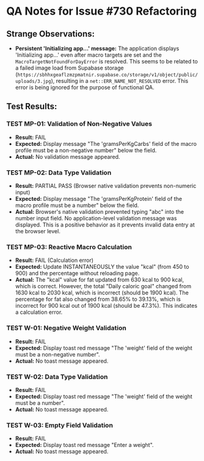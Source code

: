 # QA Notes for Issue #730 Refactoring

## Strange Observations:

- **Persistent 'Initializing app...' message:** The application displays 'Initializing app...' even after macro targets are set and the `MacroTargetNotFoundForDayError` is resolved. This seems to be related to a failed image load from Supabase storage (`https://sbhhxgeaflzmzpmatnir.supabase.co/storage/v1/object/public/uploads/3.jpg`), resulting in a `net::ERR_NAME_NOT_RESOLVED` error. This error is being ignored for the purpose of functional QA.

## Test Results:

### TEST MP-01: Validation of Non-Negative Values
- **Result:** FAIL
- **Expected:** Display message "The 'gramsPerKgCarbs' field of the macro profile must be a non-negative number" below the field.
- **Actual:** No validation message appeared.

### TEST MP-02: Data Type Validation
- **Result:** PARTIAL PASS (Browser native validation prevents non-numeric input)
- **Expected:** Display message "The 'gramsPerKgProtein' field of the macro profile must be a number" below the field.
- **Actual:** Browser's native validation prevented typing "abc" into the number input field. No application-level validation message was displayed. This is a positive behavior as it prevents invalid data entry at the browser level.

### TEST MP-03: Reactive Macro Calculation
- **Result:** FAIL (Calculation error)
- **Expected:** Update INSTANTANEOUSLY the value "kcal" (from 450 to 900) and the percentage without reloading page.
- **Actual:** The "kcal" value for fat updated from 630 kcal to 900 kcal, which is correct. However, the total "Daily caloric goal" changed from 1630 kcal to 2030 kcal, which is incorrect (should be 1900 kcal). The percentage for fat also changed from 38.65% to 39.13%, which is incorrect for 900 kcal out of 1900 kcal (should be 47.3%). This indicates a calculation error.

### TEST W-01: Negative Weight Validation
- **Result:** FAIL
- **Expected:** Display toast red message "The 'weight' field of the weight must be a non-negative number".
- **Actual:** No toast message appeared.

### TEST W-02: Data Type Validation
- **Result:** FAIL
- **Expected:** Display toast red message "The 'weight' field of the weight must be a number".
- **Actual:** No toast message appeared.

### TEST W-03: Empty Field Validation
- **Result:** FAIL
- **Expected:** Display toast red message "Enter a weight".
- **Actual:** No toast message appeared.
